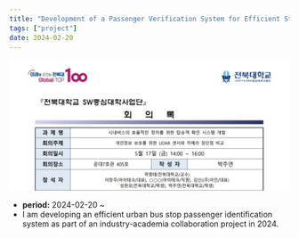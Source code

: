 ```yaml
---
title: "Development of a Passenger Verification System for Efficient Stops of City Buses"
tags: ["project"]
date: 2024-02-20
---
```


![Litmus Project Image](project2.jpg)

- **period:** 2024-02-20 ~
- I am developing an efficient urban bus stop passenger identification system as part of an industry-academia collaboration project in 2024.
